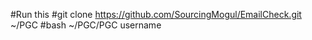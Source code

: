 #Run this
#git clone https://github.com/SourcingMogul/EmailCheck.git ~/PGC
#bash ~/PGC/PGC username
